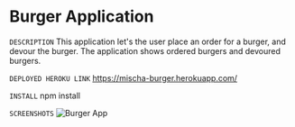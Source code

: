 # Burger Application

`` DESCRIPTION ``
This application let's the user place an order for a burger, and devour the burger. The application shows ordered burgers and devoured burgers.

`` DEPLOYED HEROKU LINK ``
https://mischa-burger.herokuapp.com/


`` INSTALL ``
npm install

`` SCREENSHOTS ``
![Burger App](/public/images/SS1?raw=true)
